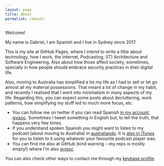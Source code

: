 ```yaml
---
layout: page
title: About
permalink: /about/
---
```


Welcome!

My name is Gabriel, I am Spanish and I live in Sydney since 2017.

This is my site at GitHub Pages, where I *intend* to write a little about technology, how I work, the internet, Podcasting, (IT) Architecture and Software Engineering. Also about how those affect society, sometimes, specially in how people should embrace security practices in their digital life.

Also, moving to Australia has simplified a lot my life as I had to sell or let go almost all my material possessions. That meant a lot of change in my habit, and recently I realised that I went into minimalism in many aspects of my life. Regarding this, you can expect some posts about decluttering, work patterns, how simplifying my stuff led to much more focus, etc.

* You can follow me on twitter if you can read Spanish [in my account, gvisoc](https://twitter.com/gvisoc). Sometimes I tweet something in English but, to tell the truth, that happens very few times.
* If you understand spoken Spanish you might want to listen to my podcast (about moving to Australia) in [australiando](https://australiando.es). It is [also in iTunes](https://itunes.apple.com/es/podcast/australiando/id1219755027?mt=2) for you to listen to it using whatever your favourite podcast player was.
* You can find me also at GitHub (kind warning --my repo is mostly empty!) where I'm also [gvisoc](https://github.com/gvisoc)

You can also check other ways to contact me through my [keybase profile](https://keybase.io/gvisoc).
